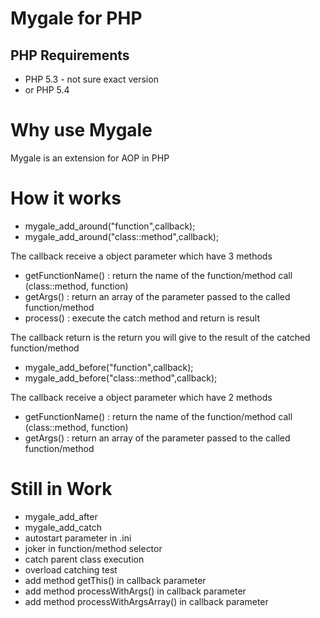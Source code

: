 Mygale for PHP
=======================

PHP Requirements
----------------

 * PHP 5.3 - not sure exact version
 * or PHP 5.4

Why use Mygale
======================

Mygale is an extension for AOP in PHP

How it works
============

 * mygale_add_around("function",callback);
 * mygale_add_around("class::method",callback);

The callback receive a object parameter which have 3 methods

 * getFunctionName() : return the name of the function/method call (class::method, function)
 * getArgs() : return an array of the parameter passed to the called function/method
 * process() : execute the catch method and return is result

The callback return is the return you will give to the result of the catched function/method

 * mygale_add_before("function",callback);
 * mygale_add_before("class::method",callback);

The callback receive a object parameter which have 2 methods

 * getFunctionName() : return the name of the function/method call (class::method, function)
 * getArgs() : return an array of the parameter passed to the called function/method

Still in Work
============

 * mygale_add_after
 * mygale_add_catch
 * autostart parameter in .ini
 * joker in function/method selector
 * catch parent class execution
 * overload catching test
 * add method getThis() in callback parameter
 * add method processWithArgs() in callback parameter
 * add method processWithArgsArray() in callback parameter

